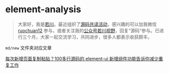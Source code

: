# element-analysis

>大家好，我是[若川](https://lxchuan12.gitee.io)。最近组织了[源码共读活动](https://juejin.cn/pin/7005372623400435725)，感兴趣的可以加我微信 [ruochuan12](https://juejin.cn/pin/7005372623400435725) 参与，或者关注我的[公众号若川视野](https://lxchuan12.gitee.io)，回复“源码”参与。已进行三个月，大家一起交流学习，共同进步，很多人都表示收获颇丰。

`md/new` 文件夹对应文章

[每次新增页面复制粘贴？100多行源码的 element-ui 新增组件功能告诉你减少重复工作](https://juejin.cn/post/7031331765482422280)
